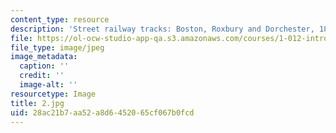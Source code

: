 ```yaml
---
content_type: resource
description: 'Street railway tracks: Boston, Roxbury and Dorchester, 1872-1901'
file: https://ol-ocw-studio-app-qa.s3.amazonaws.com/courses/1-012-introduction-to-civil-engineering-design-spring-2002/28ac21b7aa52a8d6452065cf067b0fcd_2.jpg
file_type: image/jpeg
image_metadata:
  caption: ''
  credit: ''
  image-alt: ''
resourcetype: Image
title: 2.jpg
uid: 28ac21b7-aa52-a8d6-4520-65cf067b0fcd
---
```

